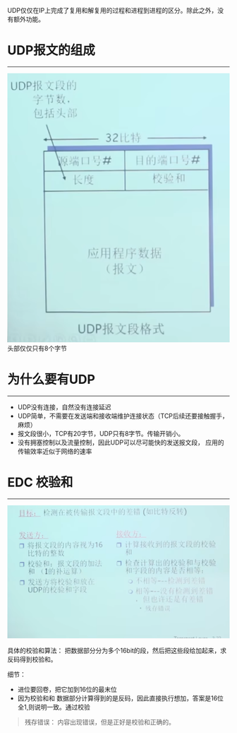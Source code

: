 UDP仅仅在IP上完成了复用和解复用的过程和进程到进程的区分。除此之外，没有额外功能。

# UDP报文的组成
---
![Alt text](../images/image-5.png)
头部仅仅只有8个字节

# 为什么要有UDP
---
- UDP没有连接，自然没有连接延迟
- UDP简单，不需要在发送端和接收端维护连接状态（TCP后续还要接触握手，麻烦）
- 报文段很小，TCP有20字节，UDP只有8字节。传输开销小。
- 没有拥塞控制以及流量控制，因此UDP可以尽可能快的发送报文段， 应用的传输效率近似于网络的速率

# EDC 校验和
---
![Alt text](../images/image-6.png)

具体的校验和算法：
把数据部分分为多个16bit的段，然后把这些段给加起来，求反码得到校验和。

细节：
- 进位要回卷，把它加到16位的最末位
- 因为校验和和 数据部分计算得到的是反码，因此直接执行想加，答案是16位全1,则说明一致。通过校验
> 残存错误： 内容出现错误，但是正好是校验和正确的。